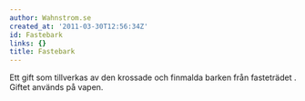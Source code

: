 ```yaml
---
author: Wahnstrom.se
created_at: '2011-03-30T12:56:34Z'
id: Fastebark
links: {}
title: Fastebark
---
```


Ett gift som tillverkas av den krossade och finmalda barken från fasteträdet . Giftet används på
vapen.
